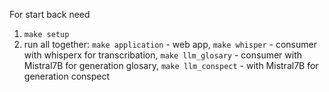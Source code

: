 For start back need
1. `make setup`
2. run all together: `make application` - web app, `make whisper` - consumer with whisperx for transcribation, `make llm_glosary` - consumer with Mistral7B for generation glosary, `make llm_conspect` - with Mistral7B for generation conspect
